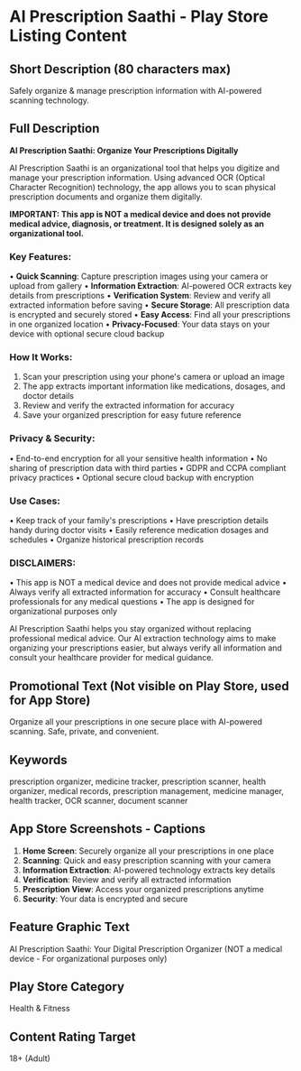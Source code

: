 # AI Prescription Saathi - Play Store Listing Content

## Short Description (80 characters max)
Safely organize & manage prescription information with AI-powered scanning technology.

## Full Description
**AI Prescription Saathi: Organize Your Prescriptions Digitally**

AI Prescription Saathi is an organizational tool that helps you digitize and manage your prescription information. Using advanced OCR (Optical Character Recognition) technology, the app allows you to scan physical prescription documents and organize them digitally.

**IMPORTANT: This app is NOT a medical device and does not provide medical advice, diagnosis, or treatment. It is designed solely as an organizational tool.**

### Key Features:
• **Quick Scanning**: Capture prescription images using your camera or upload from gallery
• **Information Extraction**: AI-powered OCR extracts key details from prescriptions
• **Verification System**: Review and verify all extracted information before saving
• **Secure Storage**: All prescription data is encrypted and securely stored
• **Easy Access**: Find all your prescriptions in one organized location
• **Privacy-Focused**: Your data stays on your device with optional secure cloud backup

### How It Works:
1. Scan your prescription using your phone's camera or upload an image
2. The app extracts important information like medications, dosages, and doctor details
3. Review and verify the extracted information for accuracy
4. Save your organized prescription for easy future reference

### Privacy & Security:
• End-to-end encryption for all your sensitive health information
• No sharing of prescription data with third parties
• GDPR and CCPA compliant privacy practices
• Optional secure cloud backup with encryption

### Use Cases:
• Keep track of your family's prescriptions
• Have prescription details handy during doctor visits
• Easily reference medication dosages and schedules
• Organize historical prescription records

### DISCLAIMERS:
• This app is NOT a medical device and does not provide medical advice
• Always verify all extracted information for accuracy
• Consult healthcare professionals for any medical questions
• The app is designed for organizational purposes only

AI Prescription Saathi helps you stay organized without replacing professional medical advice. Our AI extraction technology aims to make organizing your prescriptions easier, but always verify all information and consult your healthcare provider for medical guidance.

## Promotional Text (Not visible on Play Store, used for App Store)
Organize all your prescriptions in one secure place with AI-powered scanning. Safe, private, and convenient.

## Keywords
prescription organizer, medicine tracker, prescription scanner, health organizer, medical records, prescription management, medicine manager, health tracker, OCR scanner, document scanner

## App Store Screenshots - Captions

1. **Home Screen**: Securely organize all your prescriptions in one place
2. **Scanning**: Quick and easy prescription scanning with your camera
3. **Information Extraction**: AI-powered technology extracts key details
4. **Verification**: Review and verify all extracted information
5. **Prescription View**: Access your organized prescriptions anytime
6. **Security**: Your data is encrypted and secure

## Feature Graphic Text
AI Prescription Saathi: Your Digital Prescription Organizer
(NOT a medical device - For organizational purposes only)

## Play Store Category
Health & Fitness

## Content Rating Target
18+ (Adult) 